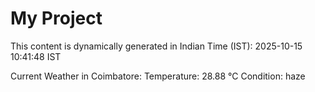 # My Project

This content is dynamically generated in Indian Time (IST): 2025-10-15 10:41:48 IST


Current Weather in Coimbatore:
Temperature: 28.88 °C
Condition: haze
